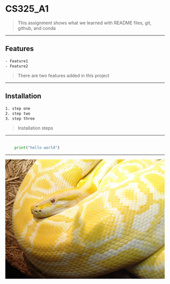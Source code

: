 # CS325_A1

> This assignment shows what we learned with README files, git, github, and conda

---

## Features

    - Feature1
    - Feature2

> There are two features added in this project

---

## Installation

    1. step one
    2. step two
    3. step three

> Installation steps

---

```python

    print("hello world")

```

---

![image](1200px-burmese_python_02-100637340-large.jpg)